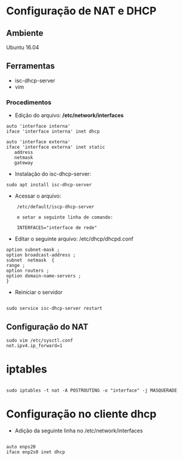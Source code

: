 # Configuração de NAT e DHCP

## Ambiente

Ubuntu 16.04

## Ferramentas

* isc-dhcp-server
* vim

### Procedimentos

* Edição do arquivo: <b>/etc/network/interfaces</b>

```
auto 'interface interna'
iface 'interface interna' inet dhcp

auto 'interface externa'
iface 'interface externa' inet static
   address 
   netmask 
   gateway 

```

* Instalação do isc-dhcp-server:
```
sudo apt install isc-dhcp-server
```

* Acessar o arquivo:

```
    /etc/default/iscp-dhcp-server

    e setar a seguinte linha de comando:

    INTERFACES="interface de rede"
```

* Editar o seguinte arquivo: /etc/dhcp/dhcpd.conf

```
option subnet-mask ;
option broadcast-address ;
subnet  netmask  {
range ;
option routers ;
option domain-name-servers ;
}
```

* Reiniciar o servidor

```

sudo service isc-dhcp-server restart

```

## Configuração do NAT

```
sudo vim /etc/sysctl.conf
net.ipv4.ip_forward=1

```

# iptables

```

sudo iptables -t nat -A POSTROUTING -o "interface" -j MASQUERADE

```

# Configuração no cliente dhcp

* Adição da seguinte linha no /etc/network/interfaces

```

auto enps20
iface enp2s0 inet dhcp

```
